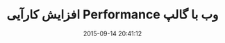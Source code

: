 ---
layout: post
title: "افزایش کارآیی Performance وب با گالپ"
date: 2015-09-14 20:41:12
section: article
tags: gulp
link: "http://www.dotnettips.info/post/2214/gulp-5"
user: "محمد شریفی"
user_link: "http://bootstrap.gigfa.com/"
---